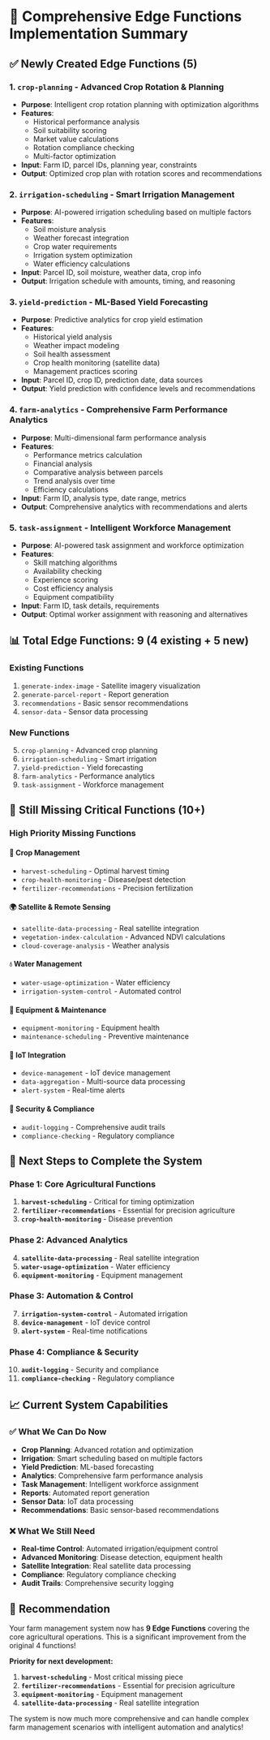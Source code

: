 # 🚀 Comprehensive Edge Functions Implementation Summary

## ✅ **Newly Created Edge Functions (5)**

### 1. **`crop-planning`** - Advanced Crop Rotation & Planning
- **Purpose**: Intelligent crop rotation planning with optimization algorithms
- **Features**:
  - Historical performance analysis
  - Soil suitability scoring
  - Market value calculations
  - Rotation compliance checking
  - Multi-factor optimization
- **Input**: Farm ID, parcel IDs, planning year, constraints
- **Output**: Optimized crop plan with rotation scores and recommendations

### 2. **`irrigation-scheduling`** - Smart Irrigation Management
- **Purpose**: AI-powered irrigation scheduling based on multiple factors
- **Features**:
  - Soil moisture analysis
  - Weather forecast integration
  - Crop water requirements
  - Irrigation system optimization
  - Water efficiency calculations
- **Input**: Parcel ID, soil moisture, weather data, crop info
- **Output**: Irrigation schedule with amounts, timing, and reasoning

### 3. **`yield-prediction`** - ML-Based Yield Forecasting
- **Purpose**: Predictive analytics for crop yield estimation
- **Features**:
  - Historical yield analysis
  - Weather impact modeling
  - Soil health assessment
  - Crop health monitoring (satellite data)
  - Management practices scoring
- **Input**: Parcel ID, crop ID, prediction date, data sources
- **Output**: Yield prediction with confidence levels and recommendations

### 4. **`farm-analytics`** - Comprehensive Farm Performance Analytics
- **Purpose**: Multi-dimensional farm performance analysis
- **Features**:
  - Performance metrics calculation
  - Financial analysis
  - Comparative analysis between parcels
  - Trend analysis over time
  - Efficiency calculations
- **Input**: Farm ID, analysis type, date range, metrics
- **Output**: Comprehensive analytics with recommendations and alerts

### 5. **`task-assignment`** - Intelligent Workforce Management
- **Purpose**: AI-powered task assignment and workforce optimization
- **Features**:
  - Skill matching algorithms
  - Availability checking
  - Experience scoring
  - Cost efficiency analysis
  - Equipment compatibility
- **Input**: Farm ID, task details, requirements
- **Output**: Optimal worker assignment with reasoning and alternatives

## 📊 **Total Edge Functions: 9** (4 existing + 5 new)

### **Existing Functions**
1. `generate-index-image` - Satellite imagery visualization
2. `generate-parcel-report` - Report generation
3. `recommendations` - Basic sensor recommendations
4. `sensor-data` - Sensor data processing

### **New Functions**
5. `crop-planning` - Advanced crop planning
6. `irrigation-scheduling` - Smart irrigation
7. `yield-prediction` - Yield forecasting
8. `farm-analytics` - Performance analytics
9. `task-assignment` - Workforce management

## 🎯 **Still Missing Critical Functions (10+)**

### **High Priority Missing Functions**

#### **🌱 Crop Management**
- `harvest-scheduling` - Optimal harvest timing
- `crop-health-monitoring` - Disease/pest detection
- `fertilizer-recommendations` - Precision fertilization

#### **🌍 Satellite & Remote Sensing**
- `satellite-data-processing` - Real satellite integration
- `vegetation-index-calculation` - Advanced NDVI calculations
- `cloud-coverage-analysis` - Weather analysis

#### **💧 Water Management**
- `water-usage-optimization` - Water efficiency
- `irrigation-system-control` - Automated control

#### **🔧 Equipment & Maintenance**
- `equipment-monitoring` - Equipment health
- `maintenance-scheduling` - Preventive maintenance

#### **📱 IoT Integration**
- `device-management` - IoT device management
- `data-aggregation` - Multi-source data processing
- `alert-system` - Real-time alerts

#### **🔐 Security & Compliance**
- `audit-logging` - Comprehensive audit trails
- `compliance-checking` - Regulatory compliance

## 🚀 **Next Steps to Complete the System**

### **Phase 1: Core Agricultural Functions**
1. **`harvest-scheduling`** - Critical for timing optimization
2. **`fertilizer-recommendations`** - Essential for precision agriculture
3. **`crop-health-monitoring`** - Disease prevention

### **Phase 2: Advanced Analytics**
4. **`satellite-data-processing`** - Real satellite integration
5. **`water-usage-optimization`** - Water efficiency
6. **`equipment-monitoring`** - Equipment management

### **Phase 3: Automation & Control**
7. **`irrigation-system-control`** - Automated irrigation
8. **`device-management`** - IoT device control
9. **`alert-system`** - Real-time notifications

### **Phase 4: Compliance & Security**
10. **`audit-logging`** - Security and compliance
11. **`compliance-checking`** - Regulatory compliance

## 📈 **Current System Capabilities**

### **✅ What We Can Do Now**
- **Crop Planning**: Advanced rotation and optimization
- **Irrigation**: Smart scheduling based on multiple factors
- **Yield Prediction**: ML-based forecasting
- **Analytics**: Comprehensive farm performance analysis
- **Task Management**: Intelligent workforce assignment
- **Reports**: Automated report generation
- **Sensor Data**: IoT data processing
- **Recommendations**: Basic sensor-based recommendations

### **❌ What We Still Need**
- **Real-time Control**: Automated irrigation/equipment control
- **Advanced Monitoring**: Disease detection, equipment health
- **Satellite Integration**: Real satellite data processing
- **Compliance**: Regulatory compliance checking
- **Audit Trails**: Comprehensive security logging

## 🎯 **Recommendation**

Your farm management system now has **9 Edge Functions** covering the core agricultural operations. This is a significant improvement from the original 4 functions!

**Priority for next development:**
1. **`harvest-scheduling`** - Most critical missing piece
2. **`fertilizer-recommendations`** - Essential for precision agriculture
3. **`equipment-monitoring`** - Equipment management
4. **`satellite-data-processing`** - Real satellite integration

The system is now much more comprehensive and can handle complex farm management scenarios with intelligent automation and analytics!
